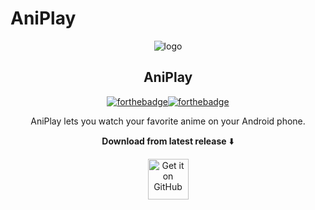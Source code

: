 # AniPlay



<div align="center">

![logo](https://github.com/user-attachments/assets/eef26587-1c39-40b7-8ea2-19a5aa79c853
)
>
</div>

<div align="center">

## **AniPlay**

>
</div>



<div align="center">


[![forthebadge](https://forthebadge.com/images/badges/built-for-android.svg)](https://android.com)[![forthebadge](https://forthebadge.com/images/badges/built-with-love.svg)](https://github.com/seph1709)
>



AniPlay lets you watch your favorite anime on your Android phone.

**Download from latest release** ⬇️

[<img src="https://github.com/machiav3lli/oandbackupx/blob/034b226cea5c1b30eb4f6a6f313e4dadcbb0ece4/badge_github.png" alt="Get it on GitHub" height="65">](https://github.com/seph1709/AniPlay/releases/tag/v1.0.2)

















